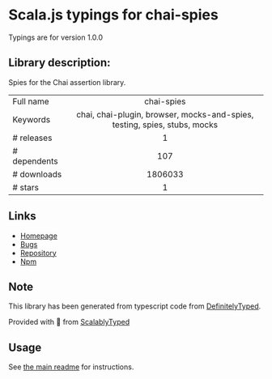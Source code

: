 
# Scala.js typings for chai-spies

Typings are for version 1.0.0

## Library description:
Spies for the Chai assertion library.

|                    |                 |
| ------------------ | :-------------: |
| Full name          | chai-spies |
| Keywords           | chai, chai-plugin, browser, mocks-and-spies, testing, spies, stubs, mocks |
| # releases         | 1 |
| # dependents       | 107 |
| # downloads        | 1806033 |
| # stars            | 1 |

## Links
- [Homepage](https://github.com/chaijs/chai-spies#readme)
- [Bugs](https://github.com/chaijs/chai-spies/issues)
- [Repository](https://github.com/chaijs/chai-spies)
- [Npm](https://www.npmjs.com/package/chai-spies)
    


## Note
This library has been generated from typescript code from [DefinitelyTyped](https://definitelytyped.org).

Provided with :purple_heart: from [ScalablyTyped](https://github.com/oyvindberg/ScalablyTyped)

## Usage
See [the main readme](../../readme.md) for instructions.


